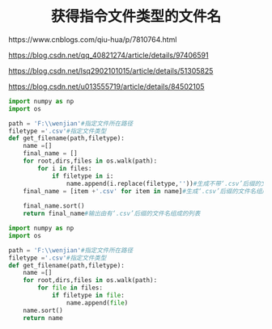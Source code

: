 <h1 align="center">获得指令文件类型的文件名</h1>
https://www.cnblogs.com/qiu-hua/p/7810764.html

https://blog.csdn.net/qq_40821274/article/details/97406591

https://blog.csdn.net/lsq2902101015/article/details/51305825

https://blog.csdn.net/u013555719/article/details/84502105



```python
import numpy as np
import os

path = 'F:\\wenjian'#指定文件所在路径
filetype ='.csv'#指定文件类型
def get_filename(path,filetype):
    name =[]
    final_name = []
    for root,dirs,files in os.walk(path):
        for i in files:
            if filetype in i:
                name.append(i.replace(filetype,''))#生成不带‘.csv’后缀的文件名组成的列表
    final_name = [item +'.csv' for item in name]#生成‘.csv’后缀的文件名组成的列表
    
    final_name.sort()
    return final_name#输出由有‘.csv’后缀的文件名组成的列表
```





```python
import numpy as np
import os

path = 'F:\\wenjian'#指定文件所在路径
filetype ='.csv'#指定文件类型
def get_filename(path,filetype):
    name =[]
    for root,dirs,files in os.walk(path):
        for file in files:
            if filetype in file:
                name.append(file)
    name.sort()            
    return name
```







